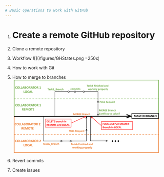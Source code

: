 ```yaml
---
# Basic operations to work with GitHub 
---
```



1. # Create a remote GitHub repository

2. Clone a remote repository 
3. Workflow
![](/figures/GHStates.png =250x)
4. How to work with Git
5. How to merge to branches
![](/figures/WorkFlowGit.png)
6. Revert commits 
7. Create issues
